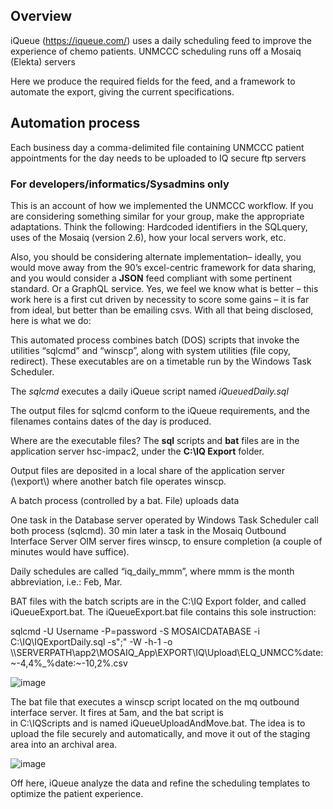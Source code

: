 Overview
--------

iQueue (https://iqueue.com/) uses a daily scheduling feed to improve the
experience of chemo patients. UNMCCC scheduling runs off a Mosaiq (Elekta)
servers

Here we produce the required fields for the feed, and a framework to automate
the export, giving the current specifications.

Automation process
------------------

Each business day a comma-delimited file containing UNMCCC patient appointments
for the day needs to be uploaded to IQ secure ftp servers

### For developers/informatics/Sysadmins only

This is an account of how we implemented the UNMCCC workflow. If you are
considering something similar for your group, make the appropriate adaptations.
Think the following: Hardcoded identifiers in the SQLquery, uses of the Mosaiq
(version 2.6), how your local servers work, etc.

Also, you should be considering alternate implementation– ideally, you would
move away from the 90’s excel-centric framework for data sharing, and you would
consider a **JSON** feed compliant with some pertinent standard. Or a GraphQL
service. Yes, we feel we know what is better – this work here is a first cut
driven by necessity to score some gains – it is far from ideal, but better than
be emailing csvs. With all that being disclosed, here is what we do:

This automated process combines batch (DOS) scripts that invoke the utilities
“sqlcmd” and “winscp”, along with system utilities (file copy, redirect). These
executables are on a timetable run by the Windows Task Scheduler.

The *sqlcmd* executes a daily iQueue script named *iQueuedDaily.sql*

The output files for sqlcmd conform to the iQueue requirements, and the
filenames contains dates of the day is produced.

Where are the executable files? The **sql** scripts and **bat** files are in the
application server hsc-impac2, under the **C:\\IQ Export** folder.

Output files are deposited in a local share of the application server
(\\export\\) where another batch file operates winscp.

A batch process (controlled by a bat. File) uploads data

One task in the Database server operated by Windows Task Scheduler call both
process (sqlcmd). 30 min later a task in the Mosaiq Outbound Interface Server
OIM server fires winscp, to ensure completion (a couple of minutes would have
suffice).

Daily schedules are called “iq\_daily\_mmm”, where mmm is the month
abbreviation, i.e.: Feb, Mar.

BAT files with the batch scripts are in the C:\\IQ Export folder, and called
iQueueExport.bat. The iQueueExport.bat file contains this sole instruction:

sqlcmd -U Username -P=password -S MOSAICDATABASE -i C:\\IQ\\IQExportDaily.sql
-s";" -W -h-1 -o
\\\\SERVERPATH\\app2\\MOSAIQ\_App\\EXPORT\\IQ\\Upload\\ELQ\_UNMCC%date:\~-4,4%\_%date:\~-10,2%.csv

![image](https://cloud.githubusercontent.com/assets/403087/24313510/af1a6d00-10a2-11e7-90b3-aa2520dce378.png)

The bat file that executes a winscp script located on the mq outbound interface
server. It fires at 5am, and the bat script is  
in C:\\IQScripts and is named iQueueUploadAndMove.bat. The idea is to upload the
file securely and automatically, and move it out of the staging area into an
archival area.

![image](https://cloud.githubusercontent.com/assets/403087/24313516/b55b72c2-10a2-11e7-80f6-31e3c46aee73.png)

Off here, iQueue analyze the data and refine the scheduling templates to
optimize the patient experience.
